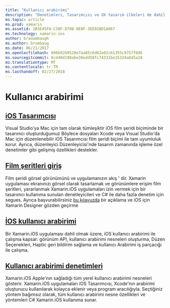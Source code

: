 ```yaml
---
title: "Kullanıcı arabirimi"
description: "Denetimleri, Tasarımcısı ve UX tasarım ilkeleri de dahil olmak üzere genel kullanıcı deneyimini (UX) kapsamı."
ms.topic: article
ms.prod: xamarin
ms.assetid: 2B3E45FA-C30F-D708-0E8F-3EE02BD1A867
ms.technology: xamarin-ios
author: bradumbaugh
ms.author: brumbaug
ms.date: 06/21/2017
ms.openlocfilehash: 896b92b9520e7aa85c6d62e02cb1355c9757f0d6
ms.sourcegitcommit: 6cd40d190abe38edd50fc74331be15324a845a28
ms.translationtype: MT
ms.contentlocale: tr-TR
ms.lasthandoff: 02/27/2018
---
```

# <a name="user-interface"></a>Kullanıcı arabirimi

## <a name="ios-designeriosuser-interfacedesignerindexmd"></a>[iOS Tasarımcısı](~/ios/user-interface/designer/index.md)

Visual Studio'ya Mac için tam olarak tümleşiktir iOS film şeridi biçiminde bir tasarımcı oluşturduğumuz Böylece dosyaları Xcode veya Visual Studio'da Mac için düzenlenebilir iOS Tasarımcısı film şeridi biçimi ile tam uyumluluk korur. Ayrıca, düzenleyici Düzenleyicisi'nde tasarım zamanında işleme özel denetimler gibi gelişmiş özellikleri destekler.


## <a name="introduction-to-storyboardsiosuser-interfacestoryboardsindexmd"></a>[Film şeritleri giriş](~/ios/user-interface/storyboards/index.md)

Film şeridi görsel görünümünü ve uygulamanızın akış ' dir. Xamarin uygulaması ekranınızı görsel olarak tasarlamak ve görünümlere erişim film şeritleri, yararlanmak Xamarin.iOS uygulamaları izin vermek için bir tasarımcı kullanıma sunulan denetleyicileri ve C# ile daha fazla denetim için segues. Ayrıca başvurabilirsiniz [bu kılavuzda](~/ios/user-interface/designer/introduction.md) bir açıklama ve iOS için Xamarin Designer gözden geçirme

## <a name="user-interface-in-iosiosuser-interfaceios-uiindexmd"></a>[İOS kullanıcı arabirimi](~/ios/user-interface/ios-ui/index.md)

Bir Xamarin.iOS uygulaması dahil olmak üzere, iOS kullanıcı arabirimi ile çalışma kapsar: görünüm API, kullanıcı arabirimi nesneleri oluşturma, Düzen Seçenekleri, Haptic geri bildirim sağlama ve kullanıcı Arabirimi iş parçacığı ile çalışma.

## <a name="user-interface-controlsiosuser-interfacecontrolsindexmd"></a>[Kullanıcı arabirimi denetimleri](~/ios/user-interface/controls/index.md)

Xamarin.iOS Apple'nın sağladığı tüm yerel kullanıcı arabirimi nesneleri gösterir. Xamarin.iOS uygulamaları iOS Tasarımcısı, Xcode'nın arabirimi oluşturucu kullanılarak kolayca eklenir veya program aracılığıyla. Seçtiğiniz yöntem bağımsız olarak, tüm kullanıcı arabirimi nesne özellikleri ve yöntemleri C# Xamarin.iOS kullanıma sunar.


